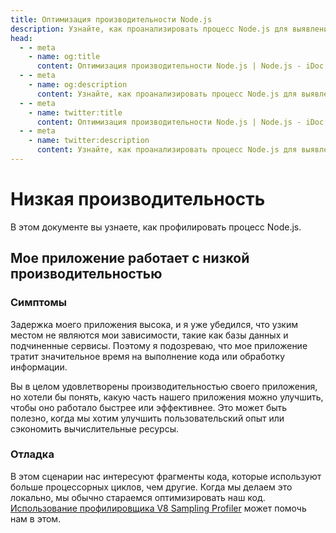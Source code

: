 ```yaml
---
title: Оптимизация производительности Node.js
description: Узнайте, как проанализировать процесс Node.js для выявления瓶лонек производительности и оптимизировать код для лучшей эффективности и пользовательского опыта.
head:
  - - meta
    - name: og:title
      content: Оптимизация производительности Node.js | Node.js - iDoc.dev
  - - meta
    - name: og:description
      content: Узнайте, как проанализировать процесс Node.js для выявления瓶лонек производительности и оптимизировать код для лучшей эффективности и пользовательского опыта.
  - - meta
    - name: twitter:title
      content: Оптимизация производительности Node.js | Node.js - iDoc.dev
  - - meta
    - name: twitter:description
      content: Узнайте, как проанализировать процесс Node.js для выявления瓶лонек производительности и оптимизировать код для лучшей эффективности и пользовательского опыта.
---
```



# Низкая производительность
В этом документе вы узнаете, как профилировать процесс Node.js.

## Мое приложение работает с низкой производительностью

### Симптомы

Задержка моего приложения высока, и я уже убедился, что узким местом не являются мои зависимости, такие как базы данных и подчиненные сервисы. Поэтому я подозреваю, что мое приложение тратит значительное время на выполнение кода или обработку информации.

Вы в целом удовлетворены производительностью своего приложения, но хотели бы понять, какую часть нашего приложения можно улучшить, чтобы оно работало быстрее или эффективнее. Это может быть полезно, когда мы хотим улучшить пользовательский опыт или сэкономить вычислительные ресурсы.

### Отладка
В этом сценарии нас интересуют фрагменты кода, которые используют больше процессорных циклов, чем другие. Когда мы делаем это локально, мы обычно стараемся оптимизировать наш код. [Использование профилировщика V8 Sampling Profiler](/ru/nodejs/guide/profiling-nodejs-applications) может помочь нам в этом.

